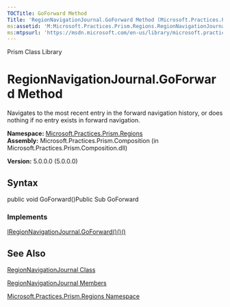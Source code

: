 ```yaml
---
TOCTitle: GoForward Method
Title: 'RegionNavigationJournal.GoForward Method (Microsoft.Practices.Prism.Regions)'
ms:assetid: 'M:Microsoft.Practices.Prism.Regions.RegionNavigationJournal.GoForward'
ms:mtpsurl: 'https://msdn.microsoft.com/en-us/library/microsoft.practices.prism.regions.regionnavigationjournal.goforward(v=pandp.50)'
---
```


Prism Class Library

RegionNavigationJournal.GoForward Method
============================================

Navigates to the most recent entry in the forward navigation history, or does nothing if no entry exists in forward navigation.

**Namespace:** [Microsoft.Practices.Prism.Regions](https://msdn.microsoft.com/library/microsoft.practices.prism.regions)
**Assembly:** Microsoft.Practices.Prism.Composition (in Microsoft.Practices.Prism.Composition.dll)

**Version:** 5.0.0.0 (5.0.0.0)

## Syntax


public void GoForward()Public Sub GoForward
### Implements

[IRegionNavigationJournal.GoForward()()()](https://msdn.microsoft.com/library/microsoft.practices.prism.regions.iregionnavigationjournal.goforward)

See Also
--------


[RegionNavigationJournal Class](https://msdn.microsoft.com/library/microsoft.practices.prism.regions.regionnavigationjournal)

[RegionNavigationJournal Members](https://msdn.microsoft.com/allmembers.t:microsoft.practices.prism.regions.regionnavigationjournal)

[Microsoft.Practices.Prism.Regions Namespace](https://msdn.microsoft.com/library/microsoft.practices.prism.regions)
